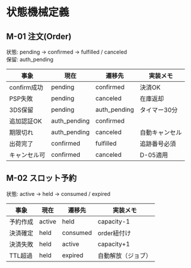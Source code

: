 # 状態機械定義

## M-01 注文(Order)
状態: pending → confirmed → fulfilled / canceled  
保留: auth_pending

| 事象 | 現在 | 遷移先 | 実装メモ |
|--|--|--|--|
| confirm成功 | pending | confirmed | 決済OK |
| PSP失敗 | pending | canceled | 在庫返却 |
| 3DS保留 | pending | auth_pending | タイマー30分 |
| 追加認証OK | auth_pending | confirmed | |
| 期限切れ | auth_pending | canceled | 自動キャンセル |
| 出荷完了 | confirmed | fulfilled | 追跡番号必須 |
| キャンセル可 | confirmed | canceled | D-05適用 |

## M-02 スロット予約
状態: active → held → consumed / expired

| 事象 | 現在 | 遷移先 | 実装メモ |
|--|--|--|--|
| 予約作成 | active | held | capacity-1 |
| 決済確定 | held | consumed | order紐付け |
| 決済失敗 | held | active | capacity+1 |
| TTL超過 | held | expired | 自動解放（ジョブ） |

